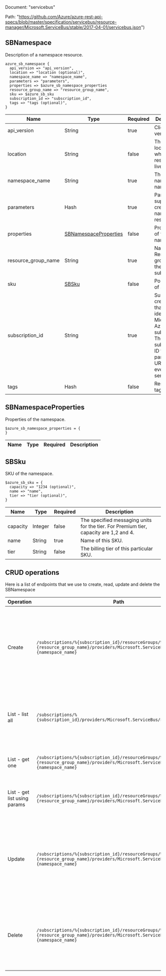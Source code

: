 Document: "servicebus"


Path: "https://github.com/Azure/azure-rest-api-specs/blob/master/specification/servicebus/resource-manager/Microsoft.ServiceBus/stable/2017-04-01/servicebus.json")

## SBNamespace

Description of a namespace resource.

```puppet
azure_sb_namespace {
  api_version => "api_version",
  location => "location (optional)",
  namespace_name => "namespace_name",
  parameters => "parameters",
  properties => $azure_sb_namespace_properties
  resource_group_name => "resource_group_name",
  sku => $azure_sb_sku
  subscription_id => "subscription_id",
  tags => "tags (optional)",
}
```

| Name        | Type           | Required       | Description       |
| ------------- | ------------- | ------------- | ------------- |
|api_version | String | true | Client API version. |
|location | String | false | The Geo-location where the resource lives |
|namespace_name | String | true | The namespace name. |
|parameters | Hash | true | Parameters supplied to create a namespace resource. |
|properties | [SBNamespaceProperties](#sbnamespaceproperties) | false | Properties of the namespace. |
|resource_group_name | String | true | Name of the Resource group within the Azure subscription. |
|sku | [SBSku](#sbsku) | false | Porperties of Sku |
|subscription_id | String | true | Subscription credentials that uniquely identify a Microsoft Azure subscription. The subscription ID forms part of the URI for every service call. |
|tags | Hash | false | Resource tags |
        
## SBNamespaceProperties

Properties of the namespace.

```puppet
$azure_sb_namespace_properties = {
}
```

| Name        | Type           | Required       | Description       |
| ------------- | ------------- | ------------- | ------------- |
        
## SBSku

SKU of the namespace.

```puppet
$azure_sb_sku = {
  capacity => "1234 (optional)",
  name => "name",
  tier => "tier (optional)",
}
```

| Name        | Type           | Required       | Description       |
| ------------- | ------------- | ------------- | ------------- |
|capacity | Integer | false | The specified messaging units for the tier. For Premium tier, capacity are 1,2 and 4. |
|name | String | true | Name of this SKU. |
|tier | String | false | The billing tier of this particular SKU. |



## CRUD operations

Here is a list of endpoints that we use to create, read, update and delete the SBNamespace

| Operation | Path | Verb | Description | OperationID |
| ------------- | ------------- | ------------- | ------------- | ------------- |
|Create|`/subscriptions/%{subscription_id}/resourceGroups/%{resource_group_name}/providers/Microsoft.ServiceBus/namespaces/%{namespace_name}`|Put|Creates or updates a service namespace. Once created, this namespace's resource manifest is immutable. This operation is idempotent.|Namespaces_CreateOrUpdate|
|List - list all|`/subscriptions/%{subscription_id}/providers/Microsoft.ServiceBus/namespaces`|Get|Gets all the available namespaces within the subscription, irrespective of the resource groups.|Namespaces_List|
|List - get one|`/subscriptions/%{subscription_id}/resourceGroups/%{resource_group_name}/providers/Microsoft.ServiceBus/namespaces/%{namespace_name}`|Get|Gets a description for the specified namespace.|Namespaces_Get|
|List - get list using params|`/subscriptions/%{subscription_id}/resourceGroups/%{resource_group_name}/providers/Microsoft.ServiceBus/namespaces`|Get|Gets the available namespaces within a resource group.|Namespaces_ListByResourceGroup|
|Update|`/subscriptions/%{subscription_id}/resourceGroups/%{resource_group_name}/providers/Microsoft.ServiceBus/namespaces/%{namespace_name}`|Put|Creates or updates a service namespace. Once created, this namespace's resource manifest is immutable. This operation is idempotent.|Namespaces_CreateOrUpdate|
|Delete|`/subscriptions/%{subscription_id}/resourceGroups/%{resource_group_name}/providers/Microsoft.ServiceBus/namespaces/%{namespace_name}`|Delete|Deletes an existing namespace. This operation also removes all associated resources under the namespace.|Namespaces_Delete|
